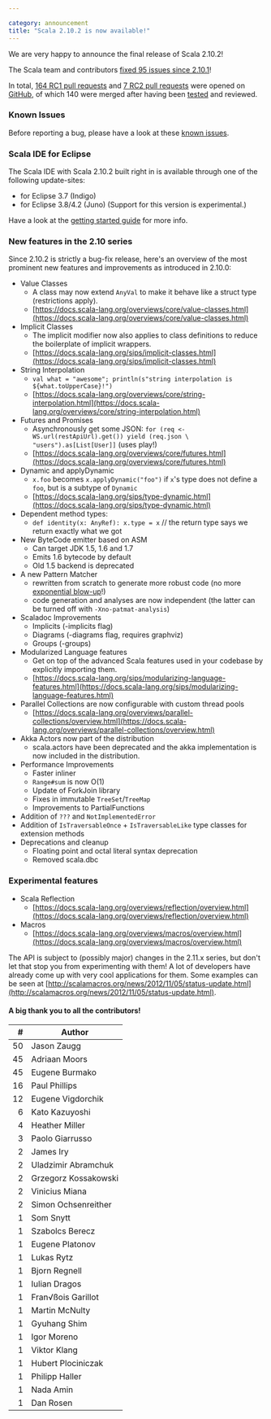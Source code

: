 ```yaml
---

category: announcement
title: "Scala 2.10.2 is now available!"
---
```


We are very happy to announce the final release of Scala 2.10.2!

The Scala team and contributors [fixed 95 issues since 2.10.1](https://issues.scala-lang.org/secure/IssueNavigator.jspa?mode=hide&requestId=12206)!

In total, [164 RC1 pull requests](https://github.com/scala/scala/issues?milestone=12&state=closed) and [7 RC2 pull requests](https://github.com/scala/scala/issues?milestone=13&state=closed) were opened on [GitHub](https://github.com/scala/scala), of which 140 were merged after having been [tested](https://github.com/typesafehub/ghpullrequest-validator) and reviewed.

<!--break-->

### Known Issues
Before reporting a bug, please have a look at these [known issues](https://issues.scala-lang.org/secure/IssueNavigator.jspa?mode=hide&requestId=12207).

### Scala IDE for Eclipse
The Scala IDE with Scala 2.10.2 built right in is available through one of the following update-sites:

* for Eclipse 3.7 (Indigo)
* for Eclipse 3.8/4.2 (Juno) (Support for this version is experimental.)

Have a look at the [getting started guide](http://scala-ide.org/docs/user/gettingstarted.html) for more info.

### New features in the 2.10 series
Since 2.10.2 is strictly a bug-fix release, here's an overview of the most prominent new features and improvements as introduced in 2.10.0:

*   Value Classes
    * A class may now extend `AnyVal` to make it behave like a struct type (restrictions apply).
    * [https://docs.scala-lang.org/overviews/core/value-classes.html](https://docs.scala-lang.org/overviews/core/value-classes.html)
*   Implicit Classes
    * The implicit modifier now also applies to class definitions to reduce the boilerplate of implicit wrappers.
    * [https://docs.scala-lang.org/sips/implicit-classes.html](https://docs.scala-lang.org/sips/implicit-classes.html)
*   String Interpolation
    * `val what = "awesome"; println(s"string interpolation is ${what.toUpperCase}!")`
    * [https://docs.scala-lang.org/overviews/core/string-interpolation.html](https://docs.scala-lang.org/overviews/core/string-interpolation.html)
*   Futures and Promises
    * Asynchronously get some JSON: `for (req <- WS.url(restApiUrl).get()) yield (req.json \ "users").as[List[User]]` (uses play!)
    * [https://docs.scala-lang.org/overviews/core/futures.html](https://docs.scala-lang.org/overviews/core/futures.html)
*   Dynamic and applyDynamic
    * `x.foo` becomes `x.applyDynamic("foo")` if `x`'s type does not define a `foo`, but is a subtype of `Dynamic`
    * [https://docs.scala-lang.org/sips/type-dynamic.html](https://docs.scala-lang.org/sips/type-dynamic.html)
*   Dependent method types:
    * `def identity(x: AnyRef): x.type = x` // the return type says we return exactly what we got
*   New ByteCode emitter based on ASM
    * Can target JDK 1.5, 1.6 and 1.7
    * Emits 1.6 bytecode by default
    * Old 1.5 backend is deprecated
*   A new Pattern Matcher
    * rewritten from scratch to generate more robust code (no more [exponential blow-up](https://issues.scala-lang.org/browse/SI-1133)!)
    * code generation and analyses are now independent (the latter can be turned off with `-Xno-patmat-analysis`)
*   Scaladoc Improvements
    * Implicits (-implicits flag)
    * Diagrams (-diagrams flag, requires graphviz)
    * Groups (-groups)
*   Modularized Language features
    * Get on top of the advanced Scala features used in your codebase by explicitly importing them.
    * [https://docs.scala-lang.org/sips/modularizing-language-features.html](https://docs.scala-lang.org/sips/modularizing-language-features.html)
*   Parallel Collections are now configurable with custom thread pools
    * [https://docs.scala-lang.org/overviews/parallel-collections/overview.html](https://docs.scala-lang.org/overviews/parallel-collections/overview.html)
*   Akka Actors now part of the distribution
    * scala.actors have been deprecated and the akka implementation is now included in the distribution.
*   Performance Improvements
    * Faster inliner
    * `Range#sum` is now O(1)
    * Update of ForkJoin library
    * Fixes in immutable `TreeSet`/`TreeMap`
    * Improvements to PartialFunctions
*   Addition of `???` and `NotImplementedError`
*   Addition of `IsTraversableOnce` + `IsTraversableLike` type classes for extension methods
*   Deprecations and cleanup
    * Floating point and octal literal syntax deprecation
    * Removed scala.dbc

### Experimental features

*   Scala Reflection
    * [https://docs.scala-lang.org/overviews/reflection/overview.html](https://docs.scala-lang.org/overviews/reflection/overview.html)
*   Macros
    * [https://docs.scala-lang.org/overviews/macros/overview.html](https://docs.scala-lang.org/overviews/macros/overview.html)

The API is subject to (possibly major) changes in the 2.11.x series, but don't let that stop you from experimenting with them!
A lot of developers have already come up with very cool applications for them.
Some examples can be seen at [http://scalamacros.org/news/2012/11/05/status-update.html](http://scalamacros.org/news/2012/11/05/status-update.html).


#### A big thank you to all the contributors!

\# | Author
---: | ---
50 | <notextile>Jason Zaugg</notextile>
45 | <notextile>Adriaan Moors</notextile>
45 | <notextile>Eugene Burmako</notextile>
16 | <notextile>Paul Phillips</notextile>
12 | <notextile>Eugene Vigdorchik</notextile>
6 | <notextile>Kato Kazuyoshi</notextile>
4 | <notextile>Heather Miller</notextile>
3 | <notextile>Paolo Giarrusso</notextile>
2 | <notextile>James Iry</notextile>
2 | <notextile>Uladzimir Abramchuk</notextile>
2 | <notextile>Grzegorz Kossakowski</notextile>
2 | <notextile>Vinicius Miana</notextile>
2 | <notextile>Simon Ochsenreither</notextile>
1 | <notextile>Som Snytt</notextile>
1 | <notextile>Szabolcs Berecz</notextile>
1 | <notextile>Eugene Platonov</notextile>
1 | <notextile>Lukas Rytz</notextile>
1 | <notextile>Bjorn Regnell</notextile>
1 | <notextile>Iulian Dragos</notextile>
1 | <notextile>Fran&radic;&szlig;ois Garillot</notextile>
1 | <notextile>Martin McNulty</notextile>
1 | <notextile>Gyuhang Shim</notextile>
1 | <notextile>Igor Moreno</notextile>
1 | <notextile>Viktor Klang</notextile>
1 | <notextile>Hubert Plociniczak</notextile>
1 | <notextile>Philipp Haller</notextile>
1 | <notextile>Nada Amin</notextile>
1 | <notextile>Dan Rosen</notextile>
